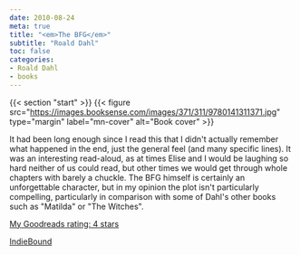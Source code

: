 ```yaml
---
date: 2010-08-24
meta: true
title: "<em>The BFG</em>"
subtitle: "Roald Dahl"
toc: false
categories:
- Roald Dahl
- books
---
```


{{< section "start" >}}
{{< figure src="https://images.booksense.com/images/371/311/9780141311371.jpg" type="margin" label="mn-cover" alt="Book cover" >}}

It had been long enough since I read this that I didn't actually remember what happened in the end, just the general feel (and many specific lines). It was an interesting read-aloud, as at times Elise and I would be laughing so hard neither of us could read, but other times we would get through whole chapters with barely a chuckle. The BFG himself is certainly an unforgettable character, but in my opinion the plot isn't particularly compelling, particularly in comparison with some of Dahl's other books such as "Matilda" or "The Witches".

[My Goodreads rating: 4 stars](https://www.goodreads.com/review/show/113858050)  

[IndieBound](https://www.indiebound.org/book/9780141311371)
